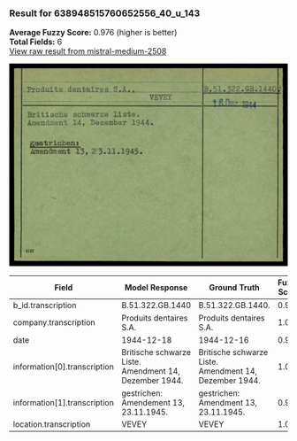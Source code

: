 ### Result for 638948515760652556_40_u_143
**Average Fuzzy Score:** 0.976 (higher is better)<br>
**Total Fields:** 6<br>
[View raw result from mistral-medium-2508](https://github.com/RISE-UNIBAS/humanities_data_benchmark/blob/main/results/2025-10-24/T0327/request_T0327_638948515760652556_40_u_143.json)

<img src="https://github.com/RISE-UNIBAS/humanities_data_benchmark/blob/main/benchmarks/blacklist/images/638948515760652556_40_u_143.jpg?raw=true" alt="638948515760652556_40_u_143" width="600px">

| Field | Model Response | Ground Truth | Fuzzy Score | Match |
|-------|----------------|--------------|-------------|-------|
| b_id.transcription | B.51.322.GB.1440 | B.51.322.GB.1440. | 0.970 | ✅ |
| company.transcription | Produits dentaires S.A. | Produits dentaires S.A. | 1.000 | ✅ |
| date | 1944-12-18 | 1944-12-16 | 0.900 | ❌ |
| information[0].transcription | Britische schwarze Liste.<br>Amendment 14, Dezember 1944. | Britische schwarze Liste.<br>Amendment 14, Dezember 1944. | 1.000 | ✅ |
| information[1].transcription | gestrichen:<br>Amendement 13, 23.11.1945. | gestrichen:<br>Amendment 13, 23.11.1945. | 0.987 | ✅ |
| location.transcription | VEVEY | VEVEY | 1.000 | ✅ |
